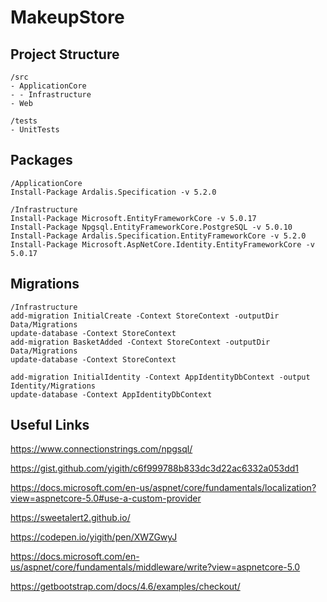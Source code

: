 # MakeupStore

## Project Structure

```
/src
- ApplicationCore
- - Infrastructure
- Web

/tests
- UnitTests
```

## Packages
```
/ApplicationCore
Install-Package Ardalis.Specification -v 5.2.0

/Infrastructure
Install-Package Microsoft.EntityFrameworkCore -v 5.0.17
Install-Package Npgsql.EntityFrameworkCore.PostgreSQL -v 5.0.10
Install-Package Ardalis.Specification.EntityFrameworkCore -v 5.2.0
Install-Package Microsoft.AspNetCore.Identity.EntityFrameworkCore -v 5.0.17
```

## Migrations
```
/Infrastructure
add-migration InitialCreate -Context StoreContext -outputDir Data/Migrations
update-database -Context StoreContext
add-migration BasketAdded -Context StoreContext -outputDir Data/Migrations
update-database -Context StoreContext

add-migration InitialIdentity -Context AppIdentityDbContext -output Identity/Migrations
update-database -Context AppIdentityDbContext
```

## Useful Links
https://www.connectionstrings.com/npgsql/

https://gist.github.com/yigith/c6f999788b833dc3d22ac6332a053dd1

https://docs.microsoft.com/en-us/aspnet/core/fundamentals/localization?view=aspnetcore-5.0#use-a-custom-provider

https://sweetalert2.github.io/

https://codepen.io/yigith/pen/XWZGwyJ

https://docs.microsoft.com/en-us/aspnet/core/fundamentals/middleware/write?view=aspnetcore-5.0

https://getbootstrap.com/docs/4.6/examples/checkout/
